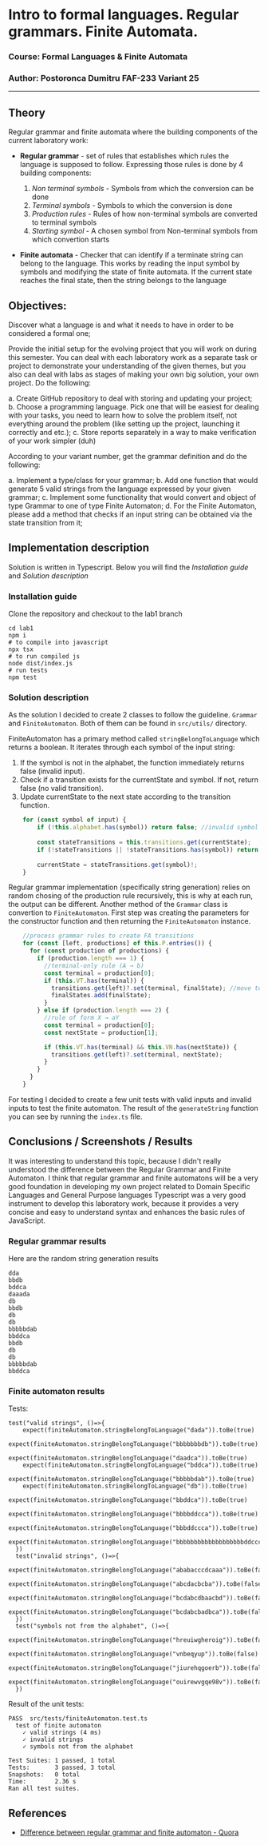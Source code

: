 # Intro to formal languages. Regular grammars. Finite Automata.

### Course: Formal Languages & Finite Automata

### Author: Postoronca Dumitru FAF-233 Variant 25

---

## Theory

Regular grammar and finite automata where the building components of the current laboratory work:

- **Regular grammar** - set of rules that establishes which rules the language is supposed to follow. Expressing those rules is done by 4 building components:

  1. _Non terminal symbols_ - Symbols from which the conversion can be done
  2. _Terminal symbols_ - Symbols to which the conversion is done
  3. _Production rules_ - Rules of how non-terminal symbols are converted to terminal symbols
  4. _Starting symbol_ - A chosen symbol from Non-terminal symbols from which convertion starts

- **Finite automata** - Checker that can identify if a terminate string can belong to the language. This works by reading the input symbol by symbols and modifying the state of finite automata. If the current state reaches the final state, then the string belongs to the language

## Objectives:

Discover what a language is and what it needs to have in order to be considered a formal one;

Provide the initial setup for the evolving project that you will work on during this semester. You can deal with each laboratory work as a separate task or project to demonstrate your understanding of the given themes, but you also can deal with labs as stages of making your own big solution, your own project. Do the following:

  a. Create GitHub repository to deal with storing and updating your project;
  b. Choose a programming language. Pick one that will be easiest for dealing with your tasks, you need to learn how to solve the problem itself, not everything around the problem (like setting up the project, launching it correctly and etc.);
  c. Store reports separately in a way to make verification of your work simpler (duh)

According to your variant number, get the grammar definition and do the following:

  a. Implement a type/class for your grammar;
  b. Add one function that would generate 5 valid strings from the language expressed by your given grammar;
  c. Implement some functionality that would convert and object of type Grammar to one of type Finite Automaton;
  d. For the Finite Automaton, please add a method that checks if an input string can be obtained via the state transition from it;

## Implementation description

Solution is written in Typescript. Below you will find the *Installation guide* and *Solution description*

### Installation guide

Clone the repository and checkout to the lab1 branch
```
cd lab1
npm i 
# to compile into javascript
npx tsx 
# to run compiled js
node dist/index.js
# run tests
npm test
```

### Solution description

As the solution I decided to create 2 classes to follow the guideline. `Grammar` and `FiniteAutomaton`. Both of them can be found in `src/utils/` directory.

FiniteAutomaton has a primary method called `stringBelongToLanguage` which returns a boolean. It iterates through each symbol of the input string:

  1. If the symbol is not in the alphabet, the function immediately returns false (invalid input).
  2. Check if a transition exists for the currentState and symbol. If not, return false (no valid transition).
  3. Update currentState to the next state according to the transition function.

```typescript
    for (const symbol of input) {
        if (!this.alphabet.has(symbol)) return false; //invalid symbol
        
        const stateTransitions = this.transitions.get(currentState);
        if (!stateTransitions || !stateTransitions.has(symbol)) return false; //no valid transition
        
        currentState = stateTransitions.get(symbol)!;
    }
```

Regular grammar implementation (specifically string generation) relies on random chosing of the production rule recursively, this is why at each run, the output can be different.
Another method of the `Grammar` class is convertion to `FiniteAutomaton`. First step was creating the parameters for the constructor function and then returning the `FiniteAutomaton` instance.

```typescript
    //process grammar rules to create FA transitions
    for (const [left, productions] of this.P.entries()) {
      for (const production of productions) {
        if (production.length === 1) {
          //terminal-only rule (A → b)
          const terminal = production[0];
          if (this.VT.has(terminal)) {
            transitions.get(left)?.set(terminal, finalState); //move to final state
            finalStates.add(finalState);
          }
        } else if (production.length === 2) {
          //rule of form X → aY
          const terminal = production[0];
          const nextState = production[1];

          if (this.VT.has(terminal) && this.VN.has(nextState)) {
            transitions.get(left)?.set(terminal, nextState);
          }
        }
      }
    }
```

For testing I decided to create a few unit tests with valid inputs and invalid inputs to test the finite automaton. The result of the `generateString` function you can see by running the `index.ts` file.

## Conclusions / Screenshots / Results

It was interesting to understand this topic, because I didn't really understood the difference between the Regular Grammar and Finite Automaton.
I think that regular grammar and finite automatons will be a very good foundation in developing my own project related to Domain Specific Languages and General Purpose languages
Typescript was a very good instrument to develop this laboratory work, because it provides a very concise and easy to understand syntax and enhances the basic rules of JavaScript.

### Regular grammar results 

Here are the random string generation results
```
dda
bbdb
bddca
daaada
db
bbdb
db
db
bbbbbdab
bbddca
bbdb
db
db
bbbbbdab
bbddca
```

### Finite automaton results

Tests:
```
test("valid strings", ()=>{
    expect(finiteAutomaton.stringBelongToLanguage("dada")).toBe(true)
    expect(finiteAutomaton.stringBelongToLanguage("bbbbbbbdb")).toBe(true)
    expect(finiteAutomaton.stringBelongToLanguage("daadca")).toBe(true)
    expect(finiteAutomaton.stringBelongToLanguage("bddca")).toBe(true)
    expect(finiteAutomaton.stringBelongToLanguage("bbbbbdab")).toBe(true)
    expect(finiteAutomaton.stringBelongToLanguage("db")).toBe(true)
    expect(finiteAutomaton.stringBelongToLanguage("bbddca")).toBe(true)
    expect(finiteAutomaton.stringBelongToLanguage("bbbbddcca")).toBe(true)
    expect(finiteAutomaton.stringBelongToLanguage("bbbddccca")).toBe(true)
    expect(finiteAutomaton.stringBelongToLanguage("bbbbbbbbbbbbbbbbbbbddccca")).toBe(true)
  })
  test("invalid strings", ()=>{
    expect(finiteAutomaton.stringBelongToLanguage("ababacccdcaaa")).toBe(false)
    expect(finiteAutomaton.stringBelongToLanguage("abcdacbcba")).toBe(false)
    expect(finiteAutomaton.stringBelongToLanguage("bcdabcdbaacbd")).toBe(false)
    expect(finiteAutomaton.stringBelongToLanguage("bcdabcbadbca")).toBe(false)
  })
  test("symbols not from the alphabet", ()=>{
    expect(finiteAutomaton.stringBelongToLanguage("hreuiwgheroig")).toBe(false)
    expect(finiteAutomaton.stringBelongToLanguage("vnbeqyup")).toBe(false)
    expect(finiteAutomaton.stringBelongToLanguage("jiurehqgoerb")).toBe(false)
    expect(finiteAutomaton.stringBelongToLanguage("ouirewvgqe98v")).toBe(false)
  })

```

Result of the unit tests:
```
PASS  src/tests/finiteAutomaton.test.ts
  test of finite automaton
    ✓ valid strings (4 ms)
    ✓ invalid strings
    ✓ symbols not from the alphabet

Test Suites: 1 passed, 1 total
Tests:       3 passed, 3 total
Snapshots:   0 total
Time:        2.36 s
Ran all test suites.
```

## References

- [Difference between regular grammar and finite automaton - Quora](https://www.quora.com/What-is-the-difference-between-finite-automata-and-regular-expressions-What-are-their-similarities-and-differences#:~:text=They%20are%20similar%20to%20regular,it%20comes%20to%20matching%20strings.)
